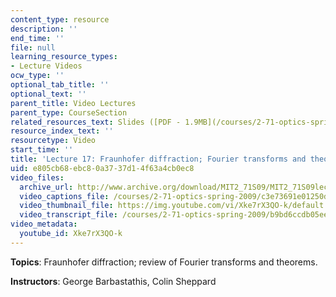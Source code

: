 ```yaml
---
content_type: resource
description: ''
end_time: ''
file: null
learning_resource_types:
- Lecture Videos
ocw_type: ''
optional_tab_title: ''
optional_text: ''
parent_title: Video Lectures
parent_type: CourseSection
related_resources_text: Slides ([PDF - 1.9MB](/courses/2-71-optics-spring-2009/resources/mit2_71s09_lec17))
resource_index_text: ''
resourcetype: Video
start_time: ''
title: 'Lecture 17: Fraunhofer diffraction; Fourier transforms and theorems'
uid: e805cb68-ebc8-0a37-37d1-4f63a4cb0ec8
video_files:
  archive_url: http://www.archive.org/download/MIT2_71S09/MIT2_71S09lec17_300k.mp4
  video_captions_file: /courses/2-71-optics-spring-2009/c3e73691e01250dc897d4a3bc2935875_Xke7rX3QO-k.vtt
  video_thumbnail_file: https://img.youtube.com/vi/Xke7rX3QO-k/default.jpg
  video_transcript_file: /courses/2-71-optics-spring-2009/b9bd6ccdb05eec25485d79315e08b421_Xke7rX3QO-k.pdf
video_metadata:
  youtube_id: Xke7rX3QO-k
---
```


**Topics**: Fraunhofer diffraction; review of Fourier transforms and theorems.

**Instructors**: George Barbastathis, Colin Sheppard



